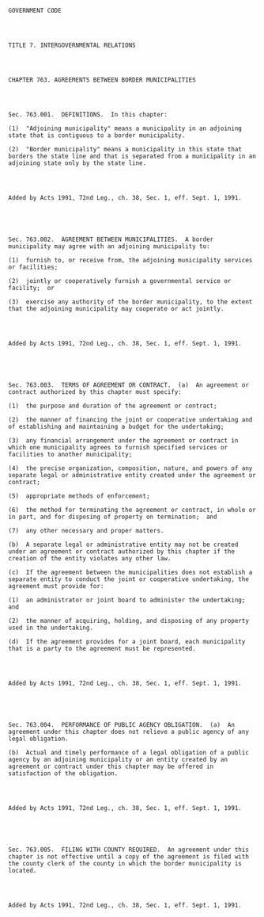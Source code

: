 ﻿
    
    
    	
    					
    
    
    GOVERNMENT CODE
    
      
    
    
    TITLE 7. INTERGOVERNMENTAL RELATIONS
    
      
    
    
    CHAPTER 763. AGREEMENTS BETWEEN BORDER MUNICIPALITIES
    
      
    
    
    Sec. 763.001.  DEFINITIONS.  In this chapter:
    
    (1)  "Adjoining municipality" means a municipality in an adjoining state that is contiguous to a border municipality.
    
    (2)  "Border municipality" means a municipality in this state that borders the state line and that is separated from a municipality in an adjoining state only by the state line.
    
    
    
    
    Added by Acts 1991, 72nd Leg., ch. 38, Sec. 1, eff. Sept. 1, 1991.
    
    
    
    
    
    Sec. 763.002.  AGREEMENT BETWEEN MUNICIPALITIES.  A border municipality may agree with an adjoining municipality to:
    
    (1)  furnish to, or receive from, the adjoining municipality services or facilities;
    
    (2)  jointly or cooperatively furnish a governmental service or facility;  or
    
    (3)  exercise any authority of the border municipality, to the extent that the adjoining municipality may cooperate or act jointly.
    
    
    
    
    Added by Acts 1991, 72nd Leg., ch. 38, Sec. 1, eff. Sept. 1, 1991.
    
    
    
    
    
    Sec. 763.003.  TERMS OF AGREEMENT OR CONTRACT.  (a)  An agreement or contract authorized by this chapter must specify:
    
    (1)  the purpose and duration of the agreement or contract;
    
    (2)  the manner of financing the joint or cooperative undertaking and of establishing and maintaining a budget for the undertaking;
    
    (3)  any financial arrangement under the agreement or contract in which one municipality agrees to furnish specified services or facilities to another municipality;
    
    (4)  the precise organization, composition, nature, and powers of any separate legal or administrative entity created under the agreement or contract;
    
    (5)  appropriate methods of enforcement;
    
    (6)  the method for terminating the agreement or contract, in whole or in part, and for disposing of property on termination;  and
    
    (7)  any other necessary and proper matters.
    
    (b)  A separate legal or administrative entity may not be created under an agreement or contract authorized by this chapter if the creation of the entity violates any other law.
    
    (c)  If the agreement between the municipalities does not establish a separate entity to conduct the joint or cooperative undertaking, the agreement must provide for:
    
    (1)  an administrator or joint board to administer the undertaking;  and
    
    (2)  the manner of acquiring, holding, and disposing of any property used in the undertaking.
    
    (d)  If the agreement provides for a joint board, each municipality that is a party to the agreement must be represented.
    
    
    
    
    Added by Acts 1991, 72nd Leg., ch. 38, Sec. 1, eff. Sept. 1, 1991.
    
    
    
    
    
    Sec. 763.004.  PERFORMANCE OF PUBLIC AGENCY OBLIGATION.  (a)  An agreement under this chapter does not relieve a public agency of any legal obligation.
    
    (b)  Actual and timely performance of a legal obligation of a public agency by an adjoining municipality or an entity created by an agreement or contract under this chapter may be offered in satisfaction of the obligation.
    
    
    
    
    Added by Acts 1991, 72nd Leg., ch. 38, Sec. 1, eff. Sept. 1, 1991.
    
    
    
    
    
    Sec. 763.005.  FILING WITH COUNTY REQUIRED.  An agreement under this chapter is not effective until a copy of the agreement is filed with the county clerk of the county in which the border municipality is located.
    
    
    
    
    Added by Acts 1991, 72nd Leg., ch. 38, Sec. 1, eff. Sept. 1, 1991.
    
    
    
    
    				
